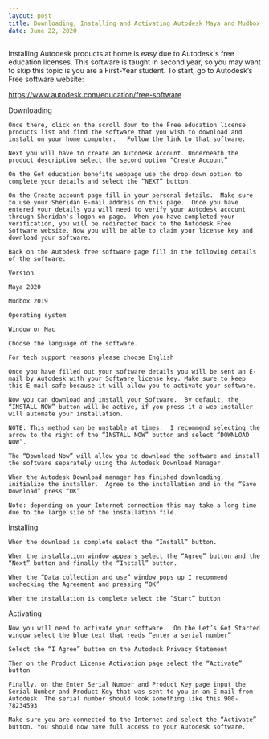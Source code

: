 ```yaml
---
layout: post
title: Downloading, Installing and Activating Autodesk Maya and Mudbox
date: June 22, 2020
--- 
```

Installing Autodesk products at home is easy due to Autodesk's free education licenses.  This software is taught in second year, so you may want to skip this topic is you are a First-Year student. To start, go to Autodesk’s Free software website: 

https://www.autodesk.com/education/free-software 

Downloading 

    Once there, click on the scroll down to the Free education license products list and find the software that you wish to download and install on your home computer.   Follow the link to that software. 

    Next you will have to create an Autodesk Account. Underneath the product description select the second option “Create Account” 

    On the Get education benefits webpage use the drop-down option to complete your details and select the “NEXT” button.  

    On the Create account page fill in your personal details.  Make sure to use your Sheridan E-mail address on this page.  Once you have entered your details you will need to verify your Autodesk account through Sheridan's logon on page.  When you have completed your verification, you will be redirected back to the Autodesk Free Software website. Now you will be able to claim your license key and download your software.  

    Back on the Autodesk free software page fill in the following details of the software: 

    Version 

    Maya 2020 

    Mudbox 2019 

    Operating system 

    Window or Mac 

    Choose the language of the software. 

    For tech support reasons please choose English 

    Once you have filled out your software details you will be sent an E-mail by Autodesk with your Software license key. Make sure to keep this E-mail safe because it will allow you to activate your software. 

    Now you can download and install your Software.  By default, the “INSTALL NOW” button will be active, if you press it a web installer will automate your installation.   

    NOTE: This method can be unstable at times.  I recommend selecting the arrow to the right of the “INSTALL NOW” button and select “DOWNLOAD NOW”.   

    The “Download Now” will allow you to download the software and install the software separately using the Autodesk Download Manager.   

    When the Autodesk Download manager has finished downloading, initialize the installer.  Agree to the installation and in the “Save Download” press “OK” 

    Note: depending on your Internet connection this may take a long time due to the large size of the installation file.  

Installing  

    When the download is complete select the “Install” button. 

    When the installation window appears select the “Agree” button and the “Next” button and finally the “Install” button.  

    When the “Data collection and use” window pops up I recommend unchecking the Agreement and pressing “OK”  

    When the installation is complete select the “Start” button 

Activating  

    Now you will need to activate your software.  On the Let’s Get Started window select the blue text that reads “enter a serial number” 

    Select the “I Agree” button on the Autodesk Privacy Statement  

    Then on the Product License Activation page select the “Activate” button 

    Finally, on the Enter Serial Number and Product Key page input the Serial Number and Product Key that was sent to you in an E-mail from Autodesk. The serial number should look something like this 900-78234593 

    Make sure you are connected to the Internet and select the “Activate” button. You should now have full access to your Autodesk software.  

